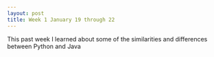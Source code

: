 ```yaml
---
layout: post
title: Week 1 January 19 through 22
---
```


This past week I learned about some of the similarities and differences between Python and Java
